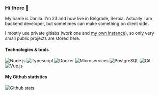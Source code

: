 ### Hi there 👋

My name is Danila. I'm 23 and now live in Belgrade, Serbia. Actually I am backend developer, but sometimes can make something on client side.

I mostly use private gitlabs (work one and [my own instance](https://git.wbydc.io)), so only very small public projects are stored here.

#### Technologies & tools
![Node.js](https://img.shields.io/badge/-Node.js-262626?style=flat-square&logo=Node.js)
![Typescript](https://img.shields.io/badge/-Typescript-262626?style=flat-square&logo=Typescript)
![Docker](https://img.shields.io/badge/-Docker-262626?style=flat-square&logo=Docker)
![Microservices](https://img.shields.io/badge/-Microservices-262626?style=flat-square&logo=Microservices)
![PostgreSQL](https://img.shields.io/badge/-PostgreSQL-262626?style=flat-square&logo=PostgreSQL)
![Git](https://img.shields.io/badge/-Git-262626?style=flat-square&logo=Git)
![Vue.js](https://img.shields.io/badge/-Vue.js-262626?style=flat-square&logo=Vue.js)

#### My Github statistics
![Github stats](https://github-readme-stats.vercel.app/api?username=wbydc&count_private=true&show_icons=true&line_height=25&include_all_commits=true&hide=contribs&hide_title=true&title_color=ffffff&bg_color=3b3c3d&text_color=b1aea6&icon_color=f0f0f0)
